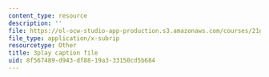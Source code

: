 ```yaml
---
content_type: resource
description: ''
file: https://ol-ocw-studio-app-production.s3.amazonaws.com/courses/21g-027-asia-in-the-modern-world-images-representations-fall-2016/8f567489d943df8819a333150cd5b684_1801226.srt
file_type: application/x-subrip
resourcetype: Other
title: 3play caption file
uid: 8f567489-d943-df88-19a3-33150cd5b684
---
```

